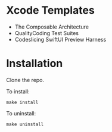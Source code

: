 # Xcode Templates

- The Composable Architecture 
- QualityCoding Test Suites
- Codeslicing SwiftUI Preview Harness

# Installation

Clone the repo.

To install:

`make install`

To uninstall:

`make uninstall`
